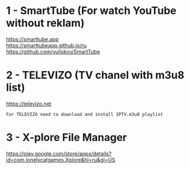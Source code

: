 # 1 - SmartTube (For watch YouTube without reklam)

https://smarttube.app
<br>
https://smarttubeapp.github.io/ru
<br>
https://github.com/yuliskov/SmartTube

# 2 - TELEVIZO (TV chanel with m3u8 list)

https://televizo.net

```
For TELEVIZO need to download and install IPTV.m3u8 playlist
```

# 3 - X-plore File Manager

https://play.google.com/store/apps/details?id=com.lonelycatgames.Xplore&hl=ru&gl=US
